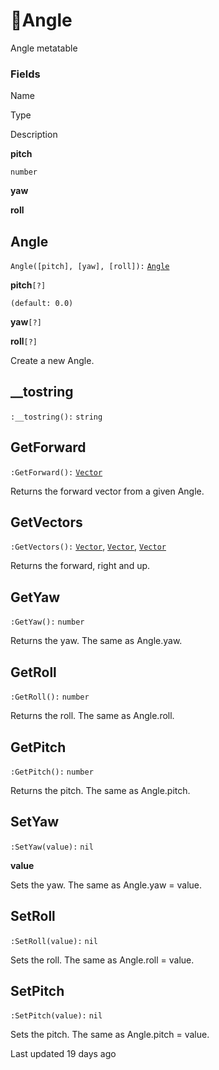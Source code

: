 # 🔄Angle

Angle metatable

### [](#fields)Fields

Name

Type

Description

**pitch**

`number`

**yaw**

**roll**

## [](#angle)Angle

`Angle([pitch], [yaw], [roll]):` [`Angle`](https://uczone.gitbook.io/api-v2.0/cheats-types-and-callbacks/classes/math/angle)

**pitch**`[?]`

`(default: 0.0)`

**yaw**`[?]`

**roll**`[?]`

Create a new Angle\.

## [](#tostring)\_\_tostring

`:__tostring():` `string`

## [](#getforward)GetForward

`:GetForward():` [`Vector`](https://uczone.gitbook.io/api-v2.0/cheats-types-and-callbacks/classes/math/vector)

Returns the forward vector from a given Angle\.

## [](#getvectors)GetVectors

`:GetVectors():` [`Vector`](https://uczone.gitbook.io/api-v2.0/cheats-types-and-callbacks/classes/math/vector)\, [`Vector`](https://uczone.gitbook.io/api-v2.0/cheats-types-and-callbacks/classes/math/vector)\, [`Vector`](https://uczone.gitbook.io/api-v2.0/cheats-types-and-callbacks/classes/math/vector)

Returns the forward\, right and up\.

## [](#getyaw)GetYaw

`:GetYaw():` `number`

Returns the yaw\. The same as Angle\.yaw\.

## [](#getroll)GetRoll

`:GetRoll():` `number`

Returns the roll\. The same as Angle\.roll\.

## [](#getpitch)GetPitch

`:GetPitch():` `number`

Returns the pitch\. The same as Angle\.pitch\.

## [](#setyaw)SetYaw

`:SetYaw(value):` `nil`

**value**

Sets the yaw\. The same as Angle\.yaw = value\.

## [](#setroll)SetRoll

`:SetRoll(value):` `nil`

Sets the roll\. The same as Angle\.roll = value\.

## [](#setpitch)SetPitch

`:SetPitch(value):` `nil`

Sets the pitch\. The same as Angle\.pitch = value\.

Last updated 19 days ago

